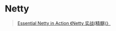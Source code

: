 # Netty

> [Essential Netty in Action 《Netty 实战(精髓)》](https://waylau.gitbooks.io/essential-netty-in-action/)
